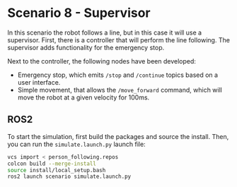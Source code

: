 # Scenario 8 - Supervisor
In this scenario the robot follows a line, but in this case it will use a supervisor. First, there is a controller that will perform the line following. The supervisor adds functionality for the emergency stop.

Next to the controller, the following nodes have been developed:

* Emergency stop, which emits `/stop` and `/continue` topics based on a user interface.
* Simple movement, that allows the `/move_forward` command, which will move the robot at a given velocity for 100ms.

## ROS2
To start the simulation, first build the packages and source the install. Then, you can run the `simulate.launch.py` launch file:
```bash
vcs import < person_following.repos
colcon build --merge-install
source install/local_setup.bash
ros2 launch scenario simulate.launch.py
```

